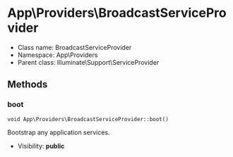 App\Providers\BroadcastServiceProvider
===============






* Class name: BroadcastServiceProvider
* Namespace: App\Providers
* Parent class: Illuminate\Support\ServiceProvider







Methods
-------


### boot

    void App\Providers\BroadcastServiceProvider::boot()

Bootstrap any application services.



* Visibility: **public**



